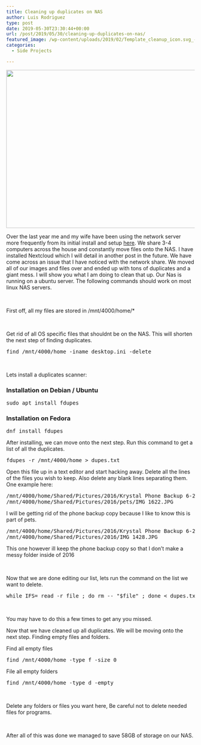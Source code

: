 ```yaml
---
title: Cleaning up duplicates on NAS
author: Luis Rodriguez
type: post
date: 2019-05-30T23:30:44+00:00
url: /post/2019/05/30/cleaning-up-duplicates-on-nas/
featured_image: /wp-content/uploads/2019/02/Template_cleanup_icon.svg_-150x150.png
categories:
  - Side Projects

---
```

[<img class="aligncenter size-large wp-image-916" src="https://blog.silocitylabs.com/wp-content/uploads/2019/02/Template_cleanup_icon.svg_-1024x637.png" alt="" width="678" height="422" srcset="https://blog.silocitylabs.com/wp-content/uploads/2019/02/Template_cleanup_icon.svg_-1024x637.png 1024w, https://blog.silocitylabs.com/wp-content/uploads/2019/02/Template_cleanup_icon.svg_-300x187.png 300w, https://blog.silocitylabs.com/wp-content/uploads/2019/02/Template_cleanup_icon.svg_-768x478.png 768w" sizes="(max-width: 678px) 100vw, 678px" />][1]

Over the last year me and my wife have been using the network server more frequently from its initial install and setup [here][2]. We share 3-4 computers across the house and constantly move files onto the NAS. I have installed Nextcloud which I will detail in another post in the future. We have come across an issue that I have noticed with the network share. We moved all of our images and files over and ended up with tons of duplicates and a giant mess. I will show you what I am doing to clean that up. Our Nas is running on a ubuntu server. The following commands should work on most linux NAS servers.

<!--more-->

&nbsp;

First off, all my files are stored in /mnt/4000/home/*

&nbsp;

Get rid of all OS specific files that shouldnt be on the NAS. This will shorten the next step of finding duplicates.

<pre>find /mnt/4000/home -iname desktop.ini -delete</pre>

&nbsp;

Lets install a duplicates scanner:

### Installation on **Debian / Ubuntu**

<pre>sudo apt install fdupes</pre>

### Installation on **Fedora**

<pre>dnf install fdupes</pre>

After installing, we can move onto the next step. Run this command to get a list of all the duplicates.

<pre>fdupes -r /mnt/4000/home &gt; dupes.txt</pre>

Open this file up in a text editor and start hacking away. Delete all the lines of the files you wish to keep. Also delete any blank lines separating them. One example here:

<pre>/mnt/4000/home/Shared/Pictures/2016/Krystal Phone Backup 6-21-16/IMG_1622.JPG
/mnt/4000/home/Shared/Pictures/2016/pets/IMG_1622.JPG</pre>

I will be getting rid of the phone backup copy because I like to know this is part of pets.

<pre>/mnt/4000/home/Shared/Pictures/2016/Krystal Phone Backup 6-21-16/IMG_1428.JPG
/mnt/4000/home/Shared/Pictures/2016/IMG_1428.JPG</pre>

This one however ill keep the phone backup copy so that I don&#8217;t make a messy folder inside of 2016

&nbsp;

Now that we are done editing our list, lets run the command on the list we want to delete.

<pre>while IFS= read -r file ; do rm -- "$file" ; done &lt; dupes.txt</pre>

&nbsp;

You may have to do this a few times to get any you missed.

Now that we have cleaned up all duplicates. We will be moving onto the next step. Finding empty files and folders.

Find all empty files

<pre>find /mnt/4000/home -type f -size 0</pre>

File all empty folders

<pre>find /mnt/4000/home -type d -empty</pre>

&nbsp;

Delete any folders or files you want here, Be careful not to delete needed files for programs.

&nbsp;

After all of this was done we managed to save 58GB of storage on our NAS.

 [1]: https://blog.silocitylabs.com/wp-content/uploads/2019/02/Template_cleanup_icon.svg_.png
 [2]: https://blog.silocitylabs.com/post/2019/02/21/home-server-setup/